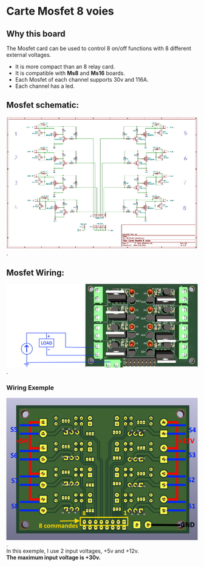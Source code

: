 # Carte Mosfet 8 voies

## Why this board
The Mosfet card can be used to control 8 on/off functions with 8 different external voltages.
* It is more compact than an 8 relay card.
* It is compatible with **Ms8** and **Ms16** boards.
* Each Mosfet of each channel supports 30v and 116A.
* Each channel has a led.  

## Mosfet schematic:
![here](https://github.com/Ingwie/OpenAVRc_Hw/blob/V3/MultiSwitch_MosFet/Mosfet.jpg).  

## Mosfet Wiring:
![here](https://github.com/Ingwie/OpenAVRc_Hw/blob/V3/MultiSwitch_MosFet/Mosfet_Wiring.jpg).  

### Wiring Exemple
![here](https://github.com/Ingwie/OpenAVRc_Hw/blob/V3/MultiSwitch_MosFet/MultiSwitch_MosFet_Bottom.png).  
In this exemple, I use 2 input voltages, +5v and +12v.  
**The maximum input voltage is +30v.**    


